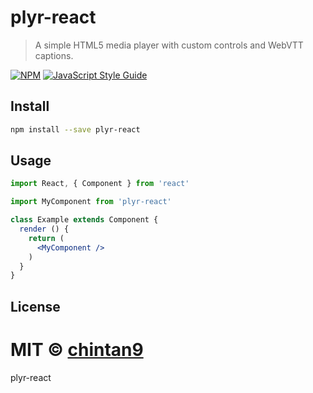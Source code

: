 # plyr-react

> A simple HTML5 media player with custom controls and WebVTT captions.

[![NPM](https://img.shields.io/npm/v/plyr-react.svg)](https://www.npmjs.com/package/plyr-react) [![JavaScript Style Guide](https://img.shields.io/badge/code_style-standard-brightgreen.svg)](https://standardjs.com)

## Install

```bash
npm install --save plyr-react
```

## Usage

```jsx
import React, { Component } from 'react'

import MyComponent from 'plyr-react'

class Example extends Component {
  render () {
    return (
      <MyComponent />
    )
  }
}
```

## License

MIT © [chintan9](https://github.com/chintan9)
=======
plyr-react
